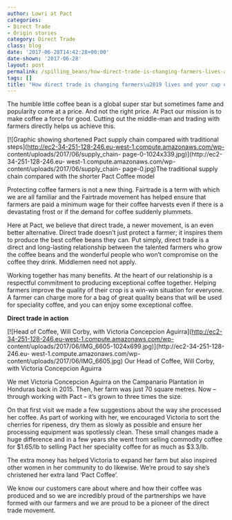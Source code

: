 ```yaml
---
author: Lowri at Pact
categories:
- Direct Trade
- Origin stories
category: Direct Trade
class: blog
date: '2017-06-28T14:42:28+00:00'
date-shown: '2017-06-28'
layout: post
permalink: /spilling_beans/how-direct-trade-is-changing-farmers-lives-and-your-cup-of-coffee
tags: []
title: "How direct trade is changing farmers\u2019 lives and your cup of coffee"
---
```


The humble little coffee bean is a global super star but sometimes fame and
popularity come at a price. And not the right price. At Pact our mission is to
make coffee a force for good. Cutting out the middle-man and trading with
farmers directly helps us achieve this.

[![Graphic showing shortened Pact supply chain compared with traditional
steps](http://ec2-34-251-128-246.eu-west-1.compute.amazonaws.com/wp-
content/uploads/2017/06/supply_chain-
page-0-1024x339.jpg)](http://ec2-34-251-128-246.eu-
west-1.compute.amazonaws.com/wp-content/uploads/2017/06/supply_chain-
page-0.jpg)The traditional supply chain compared with the shorter Pact Coffee
model

Protecting coffee farmers is not a new thing. Fairtrade is a term with which
we are all familiar and the Fairtrade movement has helped ensure that farmers
are paid a minimum wage for their coffee harvests even if there is a
devastating frost or if the demand for coffee suddenly plummets.

Here at Pact, we believe that direct trade, a newer movement, is an even
better alternative. Direct trade doesn’t just protect a farmer; it inspires
them to produce the best coffee beans they can. Put simply, direct trade is a
direct and long-lasting relationship between the talented farmers who grow the
coffee beans and the wonderful people who won’t compromise on the coffee they
drink. Middlemen need not apply.

Working together has many benefits. At the heart of our relationship is a
respectful commitment to producing exceptional coffee together. Helping
farmers improve the quality of their crop is a win-win situation for everyone.
A farmer can charge more for a bag of great quality beans that will be used
for speciality coffee, and you can enjoy some exceptional coffee.

**Direct trade in action**

[![Head of Coffee, Will Corby, with Victoria Concepcion
Aguirra](http://ec2-34-251-128-246.eu-west-1.compute.amazonaws.com/wp-
content/uploads/2017/06/IMG_6605-1024x699.jpg)](http://ec2-34-251-128-246.eu-
west-1.compute.amazonaws.com/wp-content/uploads/2017/06/IMG_6605.jpg) Our Head
of Coffee, Will Corby, with Victoria Concepcion Aguirra

We met Victoria Concepcion Aguirra on the Campanario Plantation in Honduras
back in 2015. Then, her farm was just 70 square metres. Now – through working
with Pact – it’s grown to three times the size.

On that first visit we made a few suggestions about the way she processed her
coffee. As part of working with her, we encouraged Victoria to sort the
cherries for ripeness, dry them as slowly as possible and ensure her
processing equipment was spotlessly clean. These small changes made a huge
difference and in a few years she went from selling commodity coffee for
$1.65/lb to selling Pact her speciality coffee for as much as $3.3/lb.

The extra money has helped Victoria to expand her farm but also inspired other
women in her community to do likewise. We’re proud to say she’s christened her
extra land ‘Pact Coffee’.

We know our customers care about where and how their coffee was produced and
so we are incredibly proud of the partnerships we have formed with our farmers
and we are proud to be a pioneer of the direct trade movement.